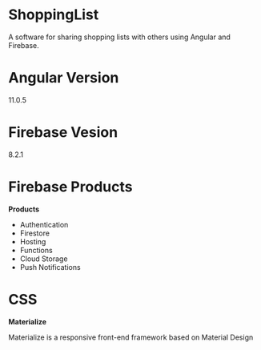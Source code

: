 # ShoppingList

A software for sharing shopping lists with others using Angular and Firebase.

# Angular Version
11.0.5

# Firebase Vesion
8.2.1
# Firebase Products
**Products**
 - Authentication
 - Firestore
 - Hosting
 - Functions
 - Cloud Storage
 - Push Notifications
 
 # CSS 
 **Materialize**
 
 Materialize is a responsive front-end framework based on Material Design
 
